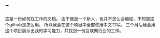 # -
这是一份如何找工作的文档。
由于我是一个新人，也并不怎么会编程，不知道这个github是怎么用。
所以我会在这个项目中全部使用中文书写。
三个月后我会用这个项目展示出我的学习能力，并找到一份互联网行业的工作。

